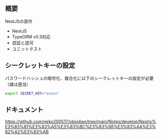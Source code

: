 ## 概要

NestJSの習作

- NestJS
- TypeORM v0.3対応
- 認証と認可
- ユニットテスト

## シークレットキーの設定

パスワードハッシュの暗号化、複合化に以下のシークレットキーの設定が必要（値は適当）

```bash
export SECRET_KEY="xxxxx"
```

## ドキュメント

https://github.com/neko200517/obsidian/tree/main/Notes/develop/Nestjs%E3%83%81%E3%83%A5%E3%83%BC%E3%83%88%E3%83%AA%E3%82%A2%E3%83%AB
